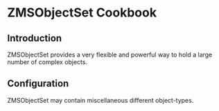# ZMSObjectSet Cookbook
## Introduction
ZMSObjectSet provides a very flexible and powerful way to hold a large number of complex objects. 

## Configuration
ZMSObjectSet may contain miscellaneous different object-types.